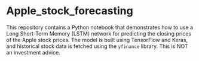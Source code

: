 # Apple_stock_forecasting
This repository contains a Python notebook that demonstrates how to use a Long Short-Term Memory (LSTM) network for predicting the closing prices of the Apple stock prices. The model is built using TensorFlow and Keras, and historical stock data is fetched using the `yfinance` library. This is NOT an investment advice.
